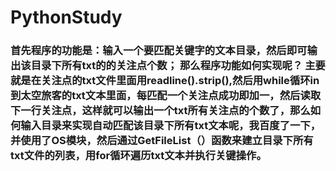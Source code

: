 # PythonStudy
<h3>首先程序的功能是：输入一个要匹配关键字的文本目录，然后即可输出该目录下所有txt的的关注点个数；
那么程序功能如何实现呢？
主要就是在关注点的txt文件里面用readline().strip(),然后用while循环in到太空旅客的txt文本里面，每匹配一个关注点成功即加一，然后读取下一行关注点，这样就可以输出一个txt所有关注点的个数了，那么如何输入目录来实现自动匹配该目录下所有txt文本呢，我百度了一下，并使用了OS模块，然后通过GetFileList（）函数来建立目录下所有txt文件的列表，用for循环遍历txt文本并执行关键操作。</h3>
